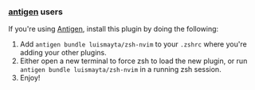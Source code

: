 <!-- Space: Projects -->
<!-- Parent: Project -->
<!-- Title: Project Installation Antigen -->

<!-- Label: ZshNvim -->
<!-- Label: Project -->
<!-- Label: Installation -->
<!-- Label: Antigen -->
<!-- Include: docs/disclaimer.md -->
<!-- Include: ac:toc -->

### [antigen](https://github.com/zsh-users/antigen) users

If you're using [Antigen](https://github.com/zsh-users/antigen), install this plugin by doing the following:

1.  Add `antigen bundle luismayta/zsh-nvim` to your `.zshrc` where you're adding your other plugins.
2.  Either open a new terminal to force zsh to load the new plugin, or run `antigen bundle luismayta/zsh-nvim` in a running zsh session.
3.  Enjoy!
